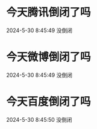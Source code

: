 # 今天腾讯倒闭了吗

2024-5-30 8:45:49 没倒闭

# 今天微博倒闭了吗

2024-5-30 8:45:49 没倒闭

# 今天百度倒闭了吗

2024-5-30 8:45:50 没倒闭

